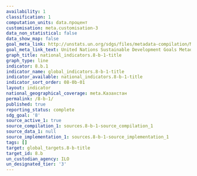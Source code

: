 ```yaml
---
availability: 1
classification: 1
computation_units: data.процент
customisation: meta.customisation-3
data_non_statistical: false
data_show_map: false
goal_meta_link: http://unstats.un.org/sdgs/files/metadata-compilation/Metadata-Goal-8.pdf
goal_meta_link_text: United Nations Sustainable Development Goals Metadata (pdf 525kB)
graph_title: national_indicators.8-b-1-title
graph_type: line
indicator: 8.b.1
indicator_name: global_indicators.8-b-1-title
indicator_available: national_indicators.8-b-1-title
indicator_sort_order: 08-0b-01
layout: indicator
national_geographical_coverage: meta.Казахстан
permalink: /8-b-1/
published: true
reporting_status: complete
sdg_goal: '8'
source_active_1: true
source_compilation_1: sources.8-b-1-source_compilation_1
source_data_1: null
source_implementation_1: sources.8-b-1-source_implementation_1
tags: []
target: global_targets.8-b-title
target_id: 8.b
un_custodian_agency: ILO
un_designated_tier: '3'
---
```

